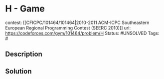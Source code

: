 # H - Game

contest: [[CFICPC/101464/101464|2010-2011 ACM-ICPC Southeastern European Regional Programming Contest (SEERC 2010)]]
url: https://codeforces.com/gym/101464/problem/H
Status: #UNSOLVED
Tags: #

## Description

## Solution

